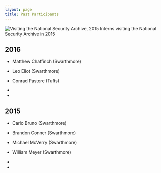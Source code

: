 ```yaml
---
layout: page
title: Past Participants
---
```


![Visiting the National Security Archive, 2015](http://nsarchive.swarthmore.edu/img/summer_research15.jpg)
Interns visiting the National Security Archive in 2015

## 2016

* Matthew Chaffinch (Swarthmore)
* Leo Eliot (Swarthmore)
* Conrad Pastore (Tufts)

*
*

## 2015

* Carlo Bruno (Swarthmore)
* Brandon Conner (Swarthmore)
* Michael McVerry (Swarthmore)
* William Meyer (Swarthmore)

*
*
